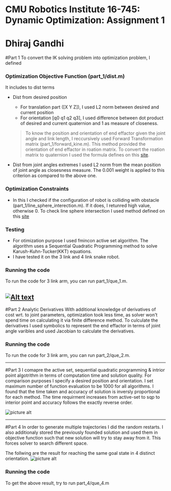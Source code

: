 # CMU Robotics Institute 16-745: Dynamic Optimization: Assignment 1 
# Dhiraj Gandhi
#Part 1
To convert the IK solving problem into optimization problem, I defined  
### Optimization Objective Function (part_1/dist.m)
It includes to dist terms
* Dist from desired position
    * For translation part ([X Y Z]), I used L2 norm between desired and current position 
    * For orientation [q0 q1 q2 q3], I used difference between dot product of desired and current quaternion and 1 as measure of closeness.

    > To know the position and orientation of end effactor given the joint angle and link length, I reccursively used Forward Transformation matrix (part_1/forward_kine.m). This method provided the orientation of end effactor in roation matrix. To convert the roation matrix to quaternion I used the formula defines on this [site](http://www.euclideanspace.com/maths/geometry/rotations/conversions/matrixToQuaternion/).       
* Dist from joint angles extremes
I used L2 norm from the mean position of joint angle as closesness measure. The 0.001 weight is applied to this criterion as compared to the above one. 


### Optimization Constraints
* In this I checked if the configuration of robot is colliding with obstacle (part_1/line_sphere_interection.m). If it does, I retunred high value, otherwise 0. To check line sphere intersection I used method defined on this [site](https://en.wikipedia.org/wiki/Line%E2%80%93sphere_intersection)


### Testing
* For otimization purpose I used fmincon active set algorithm. The algorithm uses a Sequential Quadratic Programming method to solve Karush-Kuhn-Tucker(KKT) equations.
* I have tested it on the 3 link and 4 link snake robot.

### Running the code
To run the code for 3 link arm, you can run part_1/que_1.m.

[![Alt text](https://img.youtube.com/vi/V6zTDjGVavY/0.jpg)](https://www.youtube.com/watch?v=V6zTDjGVavY/) 
----

#Part 2 Analytic Derivatives
With additional knowledge of derivatives of cost wrt. to joint parameters, optimization took less time, as solver won't spend time on calculating it via finite difference method. To culculate the derivatives I used symbolics to represent the end effactor in terms of joint angle varibles and used Jacobian to calculate the derivatives.  

### Running the code
To run the code for 3 link arm, you can run part_2/que_2.m.

----
#Part 3
I comapre the active set, sequential quadratic programming & intrior point algotrithm in terms of computation time and solution quality. For comparison purposes I specify a desired position and orientation. I set maximum number of function evaluation to be 1000 for all algorithms. I found that the time taken and accuracy of solution is inversly proportional for each method. The time requirment increases from active-set to sqp to interior point and accuracy follows the exactly reverse order.

![picture alt](https://cloud.githubusercontent.com/assets/11137004/22453284/e064ae78-e74b-11e6-8baf-4bcd3acc7fa8.jpg "Title is optional")

----
#Part 4
In order to generate multiple trajectories I did the random restarts. I also additionaly stored the previously founded solution and used them in objective function such that new solution will try to stay away from it. This forces solver to search different space.

The follwing are the result for reaching the same goal state in 4 distinct orientation. 
![picture alt](https://cloud.githubusercontent.com/assets/11137004/22453630/1cab60b4-e74e-11e6-91a7-501725e50761.jpg "Title is optional") 

### Running the code
To get the above result, try to run part_4/que_4.m
